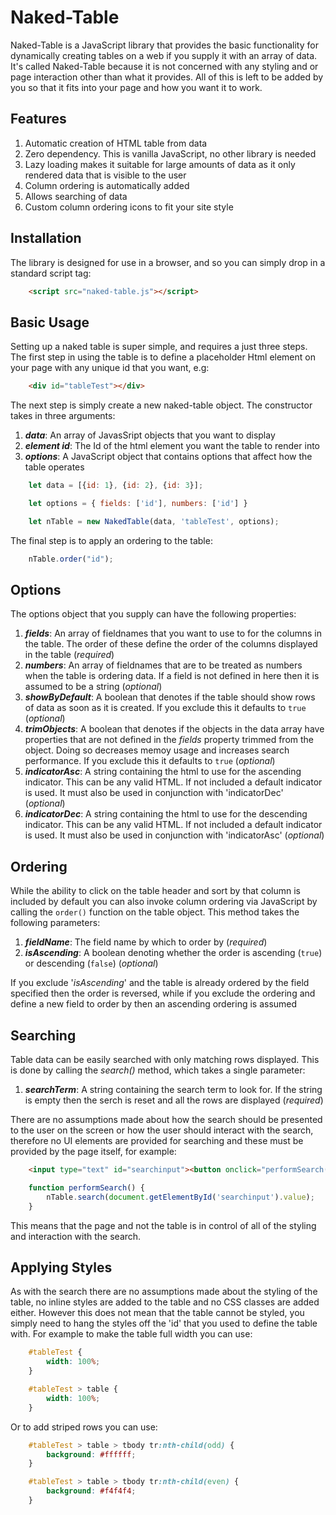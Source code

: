 # Naked-Table
Naked-Table is a JavaScript library that provides the basic functionality for dynamically creating tables on a web if you supply it with an array of data. It's called Naked-Table because it is not concerned with any styling and or page interaction other than what it provides. All of this is left to be added by you so that it fits into your page and how you want it to work. 

## Features

1. Automatic creation of HTML table from data
1. Zero dependency. This is vanilla JavaScript, no other library is needed
1. Lazy loading makes it suitable for large amounts of data as it only rendered data that is visible to the user
1. Column ordering is automatically added
1. Allows searching of data
1. Custom column ordering icons to fit your site style

## Installation

The library is designed for use in a browser, and so you can simply drop in a standard script tag:

```html
    <script src="naked-table.js"></script>
````

## Basic Usage

Setting up a naked table is super simple, and requires a just three steps. The first step in using the table is to define a placeholder Html element on your page with any unique id that you want, e.g:

```html
    <div id="tableTest"></div>
````

The next step is simply create a new naked-table object. The constructor takes in three arguments:

1. _**data**_: An array of JavasSript objects that you want to display
1. _**element id**_: The Id of the html element you want the table to render into
1. _**options**_: A JavaScript object that contains options that affect how the table operates

```javascript
    let data = [{id: 1}, {id: 2}, {id: 3}];

    let options = { fields: ['id'], numbers: ['id'] }

    let nTable = new NakedTable(data, 'tableTest', options);
```

The final step is to apply an ordering to the table:

```javascript
    nTable.order("id");
```

## Options

The options object that you supply can have the following properties:

1. _**fields**_: An array of fieldnames that you want to use to for the columns in the table. The order of these define the order of the columns displayed in the table (_required_)
1. _**numbers**_: An array of fieldnames that are to be treated as numbers when the table is ordering data. If a field is not defined in here then it is assumed to be a string (_optional_)
1. _**showByDefault**_: A boolean that denotes if the table should show rows of data as soon as it is created. If you exclude this it defaults to `true` (_optional_)
1. _**trimObjects**_: A boolean that denotes if the objects in the data array have properties that are not defined in the _fields_ property trimmed from the object. Doing so decreases memoy usage and increases search performance. If you exclude this it defaults to `true` (_optional_)
1. _**indicatorAsc**_: A string containing the html to use for the ascending indicator. This can be any valid HTML. If not included a default indicator is used. It must also be used in conjunction with 'indicatorDec' (_optional_)
1. _**indicatorDec**_: A string containing the html to use for the descending indicator. This can be any valid HTML. If not included a default indicator is used. It must also be used in conjunction with 'indicatorAsc' (_optional_)


## Ordering

While the ability to click on the table header and sort by that column is included by default you can also invoke column ordering via JavaScript by calling the `order()` function on the table object. This method takes the following parameters:

1. _**fieldName**_: The field name by which to order by (_required_)
1. _**isAscending**_: A boolean denoting whether the order is ascending (`true`) or descending (`false`) (_optional_)

If you exclude '_isAscending_'  and the table is already ordered by the field specified then the order is reversed, while if you exclude the ordering and define a new field to order by then an ascending ordering is assumed

## Searching 

Table data can be easily searched with only matching rows displayed. This is done by calling the _search()_ method, which takes a single parameter:

1. _**searchTerm**_: A string containing the search term to look for. If the string is empty then the serch is reset and all the rows are displayed (_required_)

There are no assumptions made about how the search should be presented to the user on the screen or how the user should interact with the search, therefore no UI elements are provided for searching and these must be provided by the page itself, for example:

```html
    <input type="text" id="searchinput"><button onclick="performSearch()">Search</button>
```

```javascript
    function performSearch() {
        nTable.search(document.getElementById('searchinput').value);
    }
```

This means that the page and not the table is in control of all of the styling and interaction with the search. 

## Applying Styles

As with the search there are no assumptions made about the styling of the table, no inline styles are added to the table and no CSS classes are added either. However this does not mean that the table cannot be styled, you simply need to hang the styles off the 'id' that you used to define the table with. For example to make the table full width you can use:

```css
    #tableTest {
        width: 100%;
    }

    #tableTest > table {
        width: 100%;
    }
```

Or to add striped rows you can use:

```css
    #tableTest > table > tbody tr:nth-child(odd) {
        background: #ffffff;
    }

    #tableTest > table > tbody tr:nth-child(even) {
        background: #f4f4f4;
    }
```



